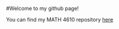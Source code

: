 #Welcome to my github page!

You can find my MATH 4610 repository [here](https://bengionz.github.io/math4610)
